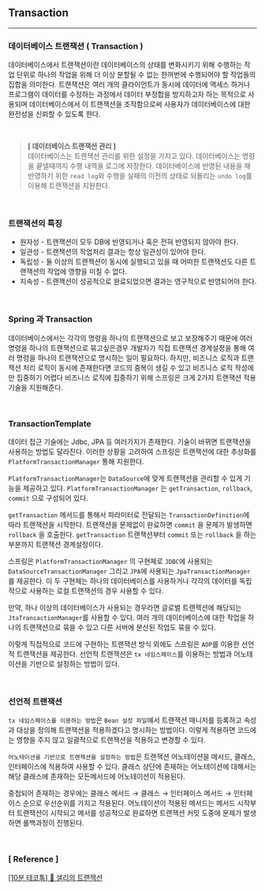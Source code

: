 ## Transaction

---

### 데이터베이스 트랜잭션 ( Transaction )

데이터베이스에서 트랜잭션이란 데이터베이스의 상태를 변화시키기 위해 수행하는 작업 단위로 하나의 작업을 위해 더 이상 분할될 수 없는 한꺼번에 수행되어야 할 작업들의 집합을 의미한다. 트랜잭션은 여러 개의 클라이언트가 동시에 데이터에 액세스 하거나 프로그램이 데이터를 수정하는 과정에서 데이터 부정합을 방지하고자 하는 목적으로 사용되며 데이터베이스에서 이 트랜잭션을 조작함으로써 사용자가 데이터베이스에 대한 완전성을 신뢰할 수 있도록 한다.

<br>

> **[ 데이터베이스 트랜잭션 관리 ]** <br>
> 데이터베이스는 트랜잭션 관리를 위한 설정을 가지고 있다. 데이터베이스는 명령을 끝낼때까지 수행 내역을 로그에 저장한다. 데이터베이스에 반영된 내용을 재반영하기 위한 `read log`와 수행을 실패의 이전의 상태로 되돌리는 `undo log`를 이용해 트랜잭션을 지원한다.

<br>

### 트랜잭션의 특징

- 원자성 - 트랜잭션이 모두 DB에 반영되거나 혹은 전혀 반영되지 않아야 한다.
- 일관성 - 트랜잭션의 작업처리 결과는 항상 일관성이 있어야 한다.
- 독립성 - 둘 이상의 트랜잭션이 동시에 실행되고 있을 때 어떠한 트랜잭션도 다른 트랜잭션의 작업에 영향을 미칠 수 없다.
- 지속성 - 트랜잭션이 성공적으로 완료되었으면 결과는 영구적으로 반영되어야 한다.

<br>

### Spring 과 Transaction

데이터베이스에서는 각각의 명령을 하나의 트랜잭션으로 보고 보장해주기 때문에 여러 명령을 하나의 트랜잭션으로 묶고싶은경우 개발자가 직접 트랜잭션 경계설정을 통해 여러 명령을 하나의 트랜잭션으로 명시하는 일이 필요하다. 하지만, 비즈니스 로직과 트랜잭션 처리 로직이 동시에 존재한다면 코드의 중복이 생길 수 있고 비즈니스 로직 작성에만 집중하기 어렵다 비즈니스 로직에 집중하기 위해 스프링은 크게 2가지 트랜잭션 적용 기술을 지원해준다.

<br>

### TransactionTemplate

데이터 접근 기술에는 Jdbc, JPA 등 여러가지가 존재한다. 기술이 바뀌면 트랜잭션을 사용하는 방법도 달라진다. 이러한 상황을 고려하여 스프링은 트랜잭션에 대한 추상화를 `PlatformTransactionManager` 통해 지원한다.

`PlatformTransactionManager`는 `DataSource`에 맞게 트랜잭션을 관리할 수 있게 기능을 제공하고 있다. `PlatformTransactionManager` 는 `getTransaction`, `rollback`, `commit` 으로 구성되어 있다.

`getTransaction` 메서드를 통해서 파라미터로 전달되는 `TransactionDefinition`에 따라 트랜잭션을 시작한다. 트랜잭션을 문제없이 완료하면 `commit` 을 문제가 발생하면 `rollback` 을 호출한다. `getTransaction` 트랜잭션부터 `commit` 또는 `rollback` 을 하는 부분까지 트랜잭션 경계설정이다.

스프링은 `PlatformTransactionManager` 의 구현체로 `JDBC`에 사용되는 `DataSourceTransactionManager` 그리고 `JPA`에 사용되는 `JpaTransactionManager` 를 제공한다. 이 두 구현체는 하나의 데이터베이스를 사용하거나 각각의 데이터를 독립적으로 사용하는 로컬 트랜잭션의 경우 사용할 수 있다.

만약, 하나 이상의 데이터베이스가 사용되는 경우라면 글로벌 트랜잭션에 해당되는 `JtaTransactionManager`를 사용할 수 있다. 여러 개의 데이터베이스에 대한 작업을 하나의 트랜잭션으로 묶을 수 있고 다른 서버에 분산된 작업도 묶을 수 있다.

이렇게 직접적으로 코드에 구현하는 트랜잭션 방식 외에도 스프링은 `AOP`를 이용한 선언적 트랜잭션을 제공한다. 선언적 트랜잭션은 `tx 네임스페이스`를 이용하는 방법과 어노테이션을 기반으로 설정하는 방법이 있다.

<br>

### 선언적 트랜잭션

`tx 네임스페이스를 이용하는 방법`은 `Bean 설정 파일`에서 트랜잭션 매니저를 등록하고 속성과 대상을 정의해 트랜잭션을 적용하겠다고 명시하는 방법이다. 이렇게 적용하면 코드에는 영향을 주지 않고 일괄적으로 트랜잭션을 적용하고 변경할 수 있다.

`어노테이션을 기반으로 트랜잭션을 설정하는 방법`은 트랜잭션 어노테이션을 메서드, 클래스, 인터페이스에 적용하여 사용할 수 있다. 클래스 상단에 존재하는 어노테이션에 대해서는 해당 클래스에 존재하는 모든메서드에 어노테이션이 적용된다.

중첩되어 존재하는 경우에는 클래스 메서드 → 클래스 → 인터페이스 메서드 → 인터페이스 순으로 우선순위를 가지고 적용된다. 어노테이션이 적용된 메서드는 메서드 시작부터 트랜잭션이 시작되고 메서를 성공적으로 완료하면 트랜잭션 커밋 도중에 문제가 발생하면 롤백과정이 진행된다.

<br>

### [ Reference ]

[[10분 테코톡] 🐤 샐리의 트랜잭션](https://www.youtube.com/watch?v=aX9c7z9l_u8)
